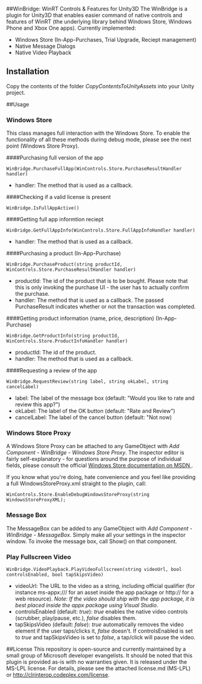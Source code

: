 ##WinBridge: WinRT Controls & Features for Unity3D
The WinBridge is a plugin for Unity3D that enables easier command of native controls and features of WinRT (the underlying library behind Windows Store, Windows Phone and Xbox One apps). Currently implemented:

- Windows Store (In-App-Purchases, Trial Upgrade, Reciept management)
- Native Message Dialogs
- Native Video Playback

## Installation
Copy the contents of the folder _CopyContentsToUnityAssets_ into your Unity project.

##Usage

### Windows Store
This class manages full interaction with the Windows Store. To enable the functionality of all these methods during debug mode, please see the next point (Windows Store Proxy).

####Purchasing full version of the app
```
WinBridge.PurchaseFullApp(WinControls.Store.PurchaseResultHandler handler)
```
- handler: The method that is used as a callback.

####Checking if a valid license is present
```
WinBridge.IsFullAppActive()
```

####Getting full app informtion reciept
```
WinBridge.GetFullAppInfo(WinControls.Store.FullAppInfoHandler handler)
```
- handler: The method that is used as a callback.

####Purchasing a product (In-App-Purchase)
```
WinBridge.PurchaseProduct(string productId, WinControls.Store.PurchaseResultHandler handler)
```
- productId: The id of the product that is to be bought. Please note that this is only invoking the purchase UI - the user has to actually confirm the purchase.
- handler: The method that is used as a callback. The passed PurchaseResult indicates whether or not the transaction was completed.

####Getting product information (name, price, description) (In-App-Purchase)
```
WinBridge.GetProductInfo(string productId, WinControls.Store.ProductInfoHandler handler)
```
- productId: The id of the product. 
- handler: The method that is used as a callback. 

####Requesting a review of the app
```
WinBridge.RequestReview(string label, string okLabel, string cancelLabel)
```
- label: The label of the message box (default: "Would you like to rate and review this app?")
- okLabel: The label of the OK button (default: "Rate and Review")
- cancelLabel: The label of the cancel button (default: "Not now)


### Windows Store Proxy
A Windows Store Proxy can be attached to any GameObject with _Add Component - WinBridge - Windows Store Proxy_. The inspector editor is fairly self-explanatory - for questions around the purpose of individual fields, please consult the official [Windows Store documentation on MSDN ](http://msdn.microsoft.com/en-us/library/windows/apps/windows.applicationmodel.store.currentappsimulator).

If you know what you're doing, hate convenience and you feel like providing a full WindowsStoreProxy.xml straight to the plugin, call:
```
WinControls.Store.EnableDebugWindowsStoreProxy(string WindowsStoreProxyXML);
```

### Message Box
The MessageBox can be added to any GameObject with _Add Component - WinBridge - MessageBox_. Simply make all your settings in the inspector window. To invoke the message box, call Show() on that component.

### Play Fullscreen Video
```
WinBridge.VideoPlayback.PlayVideoFullscreen(string videoUrl, bool controlsEnabled, bool tapSkipsVideo)
```
- videoUrl: The URL to the video as a string, including official qualifier (for instance ms-appx:/// for an asset inside the app package or http:// for a web resource). _Note: If the video should ship with the app package, it is best placed inside the appx package using Visual Studio_.
- controlsEnabled (default: _true_): _true_ enables the native video controls (scrubber, play/pause, etc.), _false_ disables them. 
- tapSkipsVideo (default: _false_): _true_ automatically removes the video element if the user taps/clicks it, _false_ doesn't. If controlsEnabled is set to _true_ and tapSkipsVideo is set to _false_, a tap/click will pause the video.

##License
This repository is open-source and currently maintained by a small group of Microsoft developer evangelists. It should be noted that this plugin is provided as-is with no warranties given. It is released under the MS-LPL license. For details, please see the attached license.md (MS-LPL) or http://clrinterop.codeplex.com/license.
